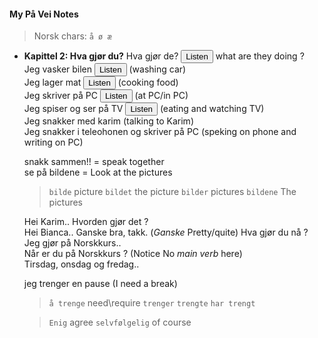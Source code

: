 <script src="pronunciation.js"></script>
<link rel="stylesheet" href="https://maxcdn.bootstrapcdn.com/bootstrap/4.5.2/css/bootstrap.min.css">

#### My På Vei Notes

>Norsk chars:  `å ø æ`

- **Kapittel 2: Hva gjør du?**
  Hva gjør de? <button class="btn btn-primary btn-sm" onclick="speakText('Hva gjør de?')">Listen</button> what are they doing ?  
  Jeg vasker bilen <button class="btn btn-primary btn-sm" onclick="speakText('Jeg vasker bilen')">Listen</button> (washing car)  
  Jeg lager mat <button class="btn btn-primary btn-sm" onclick="speakText('Jeg lager mat')">Listen</button> (cooking food)  
  Jeg skriver på PC <button class="btn btn-primary btn-sm" onclick="speakText('Jeg skriver på PC')">Listen</button> (at PC/in PC)  
  Jeg spiser og ser på TV <button class="btn btn-primary btn-sm" onclick="speakText('Jeg spiser og ser på TV')">Listen</button> (eating and watching TV)  
  Jeg snakker med karim (talking to Karim)  
  Jeg snakker i teleohonen og skriver på PC (speking on phone and writing on PC)

  snakk sammen!! = speak together  
  se på bildene = Look at the pictures  

  >`bilde` picture `bildet` the picture `bilder` pictures `bildene` The pictures

  Hei Karim.. Hvorden gjør det ?  
  Hei Bianca.. Ganske bra, takk. (*Ganske* Pretty/quite)
  Hva gjør du nå ?  
  Jeg gjør på Norskkurs..  
  Når er du på Norskkurs ? (Notice No *main verb* here)  
  Tirsdag, onsdag og fredag..
    
  jeg trenger en pause (I need a break)  

  >`å trenge` need\require `trenger` `trengte` `har trengt`
    
  > `Enig` agree
  > `selvfølgelig` of course
  
